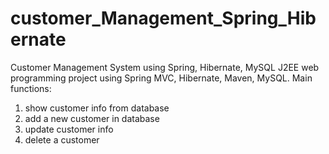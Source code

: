 # customer_Management_Spring_Hibernate
Customer Management System using Spring, Hibernate, MySQL
J2EE web programming project using Spring MVC, Hibernate, Maven, MySQL.
Main functions:
1. show customer info from database
2. add a new customer in database
3. update customer info
4. delete a customer
